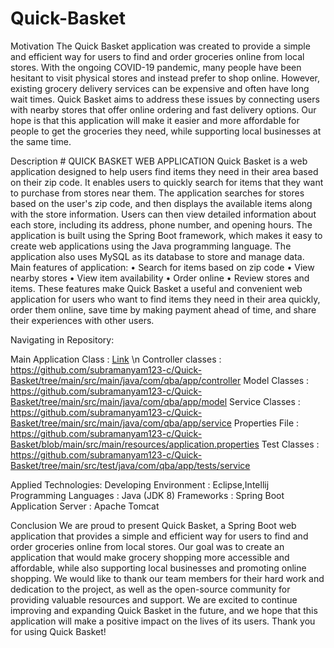 # Quick-Basket

Motivation
The Quick Basket application was created to provide a simple and efficient way for users to find and order groceries online from local stores. With the ongoing
COVID-19 pandemic, many people have been hesitant to visit physical stores and instead prefer to shop online. However, existing grocery delivery services can be 
expensive and often have long wait times. Quick Basket aims to address these issues by connecting users with nearby stores that offer online ordering and fast delivery
options. Our hope is that this application will make it easier and more affordable for people to get the groceries they need, while supporting local businesses at the
same time.

Description
                                                                    # QUICK BASKET WEB APPLICATION
Quick Basket is a web application designed to help users find items they need in their area based on their zip code. It enables users to quickly search for items that
they want to purchase from stores near them. The application searches for stores based on the user's zip code, and then displays the available items along with the 
store information. Users can then view detailed information about each store, including its address, phone number, and opening hours.
The application is built using the Spring Boot framework, which makes it easy to create web applications using the Java programming language. The application also
uses MySQL as its database to store and manage data.
Main features of application:
•	Search for items based on zip code
•	View nearby stores
•	View item availability
•	Order online 
•	Review stores and items.
These features make Quick Basket a useful and convenient web application for users who want to find items they need in their area quickly, order them online,
save time by making payment ahead of time, and share their experiences with other users.

Navigating in Repository:

Main Application Class         : [Link](https://github.com/subramanyam123-c/Quick-Basket/blob/main/src/main/java/com/qba/app/QuickBasketApplication.java) \n
Controller classes             : https://github.com/subramanyam123-c/Quick-Basket/tree/main/src/main/java/com/qba/app/controller
Model  Classes                 : https://github.com/subramanyam123-c/Quick-Basket/tree/main/src/main/java/com/qba/app/model
Service Classes                : https://github.com/subramanyam123-c/Quick-Basket/tree/main/src/main/java/com/qba/app/service
Properties File                : https://github.com/subramanyam123-c/Quick-Basket/blob/main/src/main/resources/application.properties
Test Classes                   : https://github.com/subramanyam123-c/Quick-Basket/tree/main/src/test/java/com/qba/app/tests/service

Applied Technologies:
Developing Environment  :  Eclipse,Intellij
Programming Languages   :   Java (JDK 8)
Frameworks              :   Spring Boot
Application Server       : Apache Tomcat

Conclusion 
We are proud to present Quick Basket, a Spring Boot web application that provides a simple and efficient way for users to find and order groceries online from
local stores. Our goal was to create an application that would make grocery shopping more accessible and affordable, while also supporting local businesses and 
promoting online shopping.
We would like to thank our team members for their hard work and dedication to the project, as well as the open-source community for providing valuable resources
and support. We are excited to continue improving and expanding Quick Basket in the future, and we hope that this application will make a positive impact on the 
lives of its users. Thank you for using Quick Basket!
